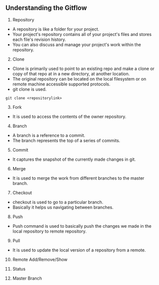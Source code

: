 ## Understanding the Gitflow


1. Repository
* A repository is like a folder for your project.
* Your project's repository contains all of your project's files and stores each file's revision history.
* You can also discuss and manage your project's work within the repository.

2. Clone
* Clone is primarily used to point to an existing repo and make a clone or copy of that repo at in a new directory, at another location.
* The original repository can be located on the local filesystem or on remote machine accessible supported protocols.
* git clone is used.
```
git clone <repositorylink>
```

3. Fork  
* It is used to access the contents of the owner repository.


4. Branch
* A branch is a reference to a commit. 
* The branch represents the top of a series of commits.


5. Commit

* It captures the snapshot of the currently made changes in git. 

6. Merge
 * It is used to merge the work from different branches to the master branch.

7. Checkout
* checkout is used to go to a particular branch.  
* Basically it helps us navigating between branches.


8. Push
 * Push command is used to basically push the changes we made in the local repository to remote repository.

9. Pull
* It is used to update the local version of a repository from a remote.



10. Remote Add/Remove/Show


11. Status


12. Master Branch
